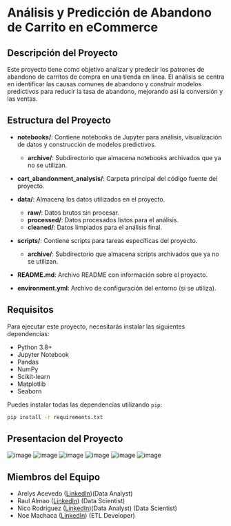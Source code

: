 # Análisis y Predicción de Abandono de Carrito en eCommerce

## Descripción del Proyecto
Este proyecto tiene como objetivo analizar y predecir los patrones de abandono de carritos de compra en una tienda en línea. El análisis se centra en identificar las causas comunes de abandono y construir modelos predictivos para reducir la tasa de abandono, mejorando así la conversión y las ventas.

## Estructura del Proyecto

- **notebooks/**: Contiene notebooks de Jupyter para análisis, visualización de datos y construcción de modelos predictivos.
  - **archive/**: Subdirectorio que almacena notebooks archivados que ya no se utilizan.

- **cart_abandonment_analysis/**: Carpeta principal del código fuente del proyecto.

- **data/**: Almacena los datos utilizados en el proyecto.
  - **raw/**: Datos brutos sin procesar.
  - **processed/**: Datos procesados listos para el análisis.
  - **cleaned/**: Datos limpiados para el análisis final.

- **scripts/**: Contiene scripts para tareas específicas del proyecto.
  - **archive/**: Subdirectorio que almacena scripts archivados que ya no se utilizan.

- **README.md**: Archivo README con información sobre el proyecto.

- **environment.yml**: Archivo de configuración del entorno (si se utiliza).

## Requisitos
Para ejecutar este proyecto, necesitarás instalar las siguientes dependencias:
- Python 3.8+
- Jupyter Notebook
- Pandas
- NumPy
- Scikit-learn
- Matplotlib
- Seaborn

Puedes instalar todas las dependencias utilizando `pip`:

```sh
pip install -r requirements.txt
```

## Presentacion del Proyecto
![image](https://github.com/newneo4/c18-60-m-data-bi/assets/105571999/f9e02f40-bbc4-4d02-aacf-fe64600a3fbd)
![image](https://github.com/newneo4/c18-60-m-data-bi/assets/105571999/e21c540c-0bd6-4014-bf6e-61274abfefc8)
![image](https://github.com/newneo4/c18-60-m-data-bi/assets/105571999/730d4e1f-9d74-4d77-b0d0-6fef975e6a88)
![image](https://github.com/newneo4/c18-60-m-data-bi/assets/105571999/5db02a65-502c-4bd1-8f8e-8d4bbf9b50f3)
![image](https://github.com/newneo4/c18-60-m-data-bi/assets/105571999/b3b5e577-4f61-4438-9b42-f19d4fd9ed7b)
![image](https://github.com/newneo4/c18-60-m-data-bi/assets/105571999/ea85036c-7330-4eef-a9e5-9222f7f1e77b)

## Miembros del Equipo
- Arelys Acevedo (<a href="https://www.linkedin.com/in/arelys-acevedo/">LinkedIn</a>)(Data Analyst)
- Raul Almao (<a href="https://www.linkedin.com/in/ralmao/">LinkedIn</a>) (Data Scientist)
- Nico Rodriguez (<a href="https://www.linkedin.com/in/nicodriguez3/">LinkedIn</a>)(Data Analyst) (Data Scientist)
- Noe Machaca (<a href="https://www.linkedin.com/in/noe-ulises-machaca-chambilla-0a11472aa/">LinkedIn</a>) (ETL Developer)




